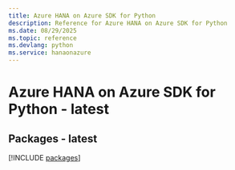 ```yaml
---
title: Azure HANA on Azure SDK for Python
description: Reference for Azure HANA on Azure SDK for Python
ms.date: 08/29/2025
ms.topic: reference
ms.devlang: python
ms.service: hanaonazure
---
```

# Azure HANA on Azure SDK for Python - latest
## Packages - latest
[!INCLUDE [packages](hana-on-azure-index.md)]